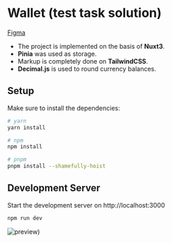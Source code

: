 # Wallet (test task solution)

[Figma](https://www.figma.com/file/bjVEJ53RcPVgIaKyWb4UvT/Test-Wallet?t=DizkVUzok7iZ6dbw-0)

- The project is implemented on the basis of **Nuxt3**.
- **Pinia** was used as storage.
- Markup is completely done on **TailwindCSS**.
- **Decimal.js** is used to round currency balances.

## Setup

Make sure to install the dependencies:

```bash
# yarn
yarn install

# npm
npm install

# pnpm
pnpm install --shamefully-hoist
```

## Development Server

Start the development server on http://localhost:3000

```bash
npm run dev
```
![preview](https://lh3.googleusercontent.com/pw/AL9nZEXXWDAPB1S78vNU60UBafYBumMjSvygLyNloUOfAGnzfVC_-sjeb07M1h5gQmmZTCosJvJz3o6ZV0oEkGbvb-r8D_YUbNwsuRCI4C_QCplhjBajOKv7cOv6yYQ5BY6BJvBzt8imXLdttD1z0UiQomBeImJWBoxzHJ4bzvcKd14ZzmIcr4oVjZponRQ5CEmB32IXihR5NL7MxKao9DUHuZQAEbVhLvgPckOLqrK5GV8SvivwD0MQWKnLQmYD4JlliSo7aym4L99_JUfj8P3PFqTrvosG0WL0tN-sfD-PWDlog9sSXE5OPhyrK7mYAwqZeXMdI4A4h9lywZVBGEQMV52xvHLPn00cRzOb5W6Cv4UxkNHUA5UR5sWbw5YSb7outOaQ2rMP9hP2D39euOzMx4cXs5QG1jCoH0QVMGr4uyDP3xxMpZ4wGaZdxGeRfkILUHSy4bawBc6SsYjus355yKKuaMQga0hFiEVgPq2AsoHjzV70xoVfXEU-d9fnzUtcFv1Yr_Pe9lDpfPalFauQGpUNKG1h4xg12BatdeULX5DkbNZK62wnmQj5dEP76C63OFhgVyoz2Lovkotjrn6qrhcIO1VT6o4Y1g5Y7fPqUS_ZUVUCDfetFGvdbuvnxJnuhG5qR0Uw5fCIK_bFeCH5Qp9hwh6Cz2-s2qPoxpqj5AAi4hdDMm1SHZiZbeagSqPRJ0sOqO8Lcx_rcxCqNbgOeukZrd9nX2aMoBxaj9Xjmb9k-uB2ICPcxwm4tfqx3jTekFDoi3LGD5lXFWhjPFTUH0M6BcIgtIh716344zKipxdQMSBIjb5BKolTUdt3Neesz82C05oEf0KS7saDiPjorvpjoRXq1zNNjCcTJUky3As757qqASvy8G8YeIGEucY5RV_6DUX5_MxWMW9YDePNkw=w798-h637-no?authuser=0))
